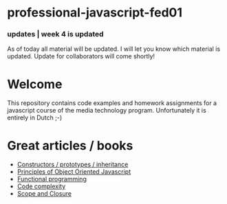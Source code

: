 professional-javascript-fed01
=============================

### updates | week 4 is updated
As of today all material will be updated. I will let you know which material is updated.
Update for collaborators will come shortly!

# Welcome
This repository contains code examples and homework assignments for a javascript course of the media technology program. Unfortunately it is entirely in Dutch ;-)

# Great articles / books
- [Constructors / prototypes / inheritance](http://pivotallabs.com/javascript-constructors-prototypes-and-the-new-keyword/)
- [Principles of Object Oriented Javascript](http://shop.oreilly.com/product/9781593275402.do)
- [Functional programming](http://chimera.labs.oreilly.com/books/1234000000262/ch02.html#functional-programming)
- [Code complexity](http://www.tomdalling.com/blog/software-design/fizzbuzz-in-too-much-detail/)
- [Scope and Closure](https://github.com/getify/You-Dont-Know-JS/blob/master/scope%20&%20closures/README.md#you-dont-know-js-scope--closures)
